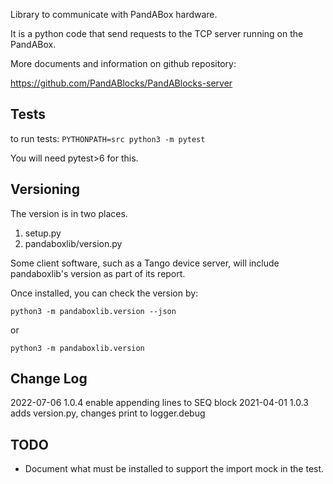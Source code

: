 Library to communicate with PandABox hardware.

It is a python code that send requests to the TCP server running on the PandABox.


More documents and information on github repository:

https://github.com/PandABlocks/PandABlocks-server

## Tests
to run tests: `PYTHONPATH=src python3 -m pytest`

You will need pytest>6 for this.

## Versioning

The version is in two places.
1. setup.py
2. pandaboxlib/version.py

Some client software, such as a Tango device server, will include pandaboxlib's version as part of its report.

Once installed, you can check the version by:
```
python3 -m pandaboxlib.version --json
```

or
```
python3 -m pandaboxlib.version
```


## Change Log
2022-07-06 1.0.4 enable appending lines to SEQ block
2021-04-01 1.0.3 adds version.py, changes print to logger.debug


## TODO
- Document what must be installed to support the import mock in the test.